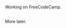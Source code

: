 <!DOCTYPE HTML>
Working on FreeCodeCamp. <br>
<br>

<link rel="https://robdacoda.github.io/fcc_fel3_drum_machine/">

<script>
  
</script>
  
More later.  

